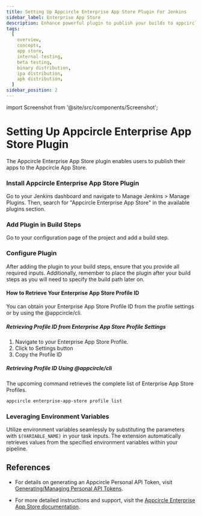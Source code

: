 ```yaml
---
title: Setting Up Appcircle Enterprise App Store Plugin For Jenkins
sidebar_label: Enterprise App Store
description: Enhance powerful plugin to publish your builds to appcircle app store
tags:
  [
    overview,
    concepts,
    app store,
    internal-testing,
    beta testing,
    binary distribution,
    ipa distribution,
    apk distribution,
  ]
sidebar_position: 2
---
```


import Screenshot from '@site/src/components/Screenshot';

# Setting Up Appcircle Enterprise App Store Plugin

The Appcircle Enterprise App Store plugin enables users to publish their apps to the Appcircle App Store.

### Install Appcircle Enterprise App Store Plugin

Go to your Jenkins dashboard and navigate to Manage Jenkins > Manage Plugins. Then, search for "Appcircle Enterprise App Store" in the available plugins section.

<Screenshot url='https://cdn.appcircle.io/docs/assets/sp-158-installation_steps.png' />

### Add Plugin in Build Steps

Go to your configuration page of the project and add a build step.

<Screenshot url='https://cdn.appcircle.io/docs/assets/sp-158-store-add_pannel.png' />

### Configure Plugin

After adding the plugin to your build steps, ensure that you provide all required inputs.
Additionally, remember to place the plugin after your build steps as you will need to specify the build path later on.

<Screenshot url='https://cdn.appcircle.io/docs/assets/sp-158-store-configure_pannel.png' />

#### How to Retrieve Your Enterprise App Store Profile ID

You can obtain your Enterprise App Store Profile ID from the profile settings or by using the @appcircle/cli.

##### Retrieving Profile ID from Enterprise App Store Profile Settings

1. Navigate to your Enterprise App Store Profile.
2. Click to Settings button
3. Copy the Profile ID
   <Screenshot url='https://cdn.appcircle.io/docs/assets/EAS-ProfileID-Copy.png' />

##### Retrieving Profile ID Using @appcircle/cli

The upcoming command retrieves the complete list of Enterprise App Store Profiles.

```bash
appcircle enterprise-app-store profile list
```

### Leveraging Environment Variables

Utilize environment variables seamlessly by substituting the parameters with `$(VARIABLE_NAME)` in your task inputs. The extension automatically retrieves values from the specified environment variables within your pipeline.

## References

- For details on generating an Appcircle Personal API Token, visit [Generating/Managing Personal API Tokens](https://docs.appcircle.io/appcircle-api/api-authentication#generatingmanaging-the-personal-api-tokens).

- For more detailed instructions and support, visit the [Appcircle Enterprise App Store documentation](/enterprise-app-store).
